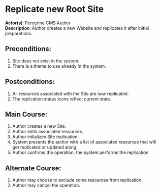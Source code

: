 # Replicate new Root Site

**Actor(s)**: Peregrine CMS Author  
**Description**: Author creates a new Website and replicates it after initial preparations.

## Preconditions:
1. Site does not exist in the system.
1. There is a theme to use already in the system.

## Postconditions:
1. All resources associated with the Site are now replicated.
1. The replication status icons reflect current state.

## Main Course:
1. Author creates a new Site.
1. Author edits associated resources.
1. Author initializes Site replication.
1. System presents the author with a list of associated resources that
   will get replicated or updated along.
1. Author confirms the operation, the system performs the replication.

## Alternate Course:
1. Author may choose to exclude some resources from replication.
1. Author may cancel the operation.